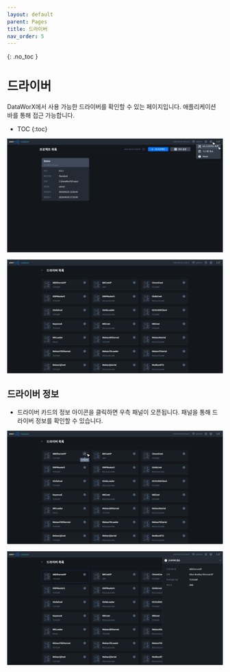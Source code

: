 ```yaml
---
layout: default
parent: Pages
title: 드라이버
nav_order: 5
---
```



{: .no_toc }
# 드라이버
DataWorX에서 사용 가능한 드라이버를 확인할 수 있는 페이지입니다. 애플리케이션 바를 통해 접근 가능합니다.

- TOC
{:toc}

![Driver Item](./driver-item.png)

![Driver](./driver.png)

## 드라이버 정보
- 드라이버 카드의 정보 아이콘을 클릭하면 우측 패널이 오픈됩니다. 패널을 통해 드라이버 정보를 확인할 수 있습니다. 

![Driver - Info. Button](./driver-info-button.png)

![Driver - Info.](./driver-info.png)